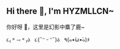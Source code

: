 ## Hi there 👋, I'm HYZMLLCN~

你好呀 👋，这里是幻影中麋了鹿~

૮₍ ˃ ⤙ ˂ ₎ა&nbsp;&nbsp;&nbsp;૮(˶ᵔ ᵕ ᵔ˶)ა&nbsp;&nbsp;&nbsp;٩(๑•̀ω•́๑)۶

<!--
**HYZMLLCN/HYZMLLCN** is a ✨ _special_ ✨ repository because its `README.md` (this file) appears on your GitHub profile.

Here are some ideas to get you started:

- 🔭 I’m currently working on ...
- 🌱 I’m currently learning ...
- 👯 I’m looking to collaborate on ...
- 🤔 I’m looking for help with ...
- 💬 Ask me about ...
- 📫 How to reach me: ...
- 😄 Pronouns: ...
- ⚡ Fun fact: ...
-->
